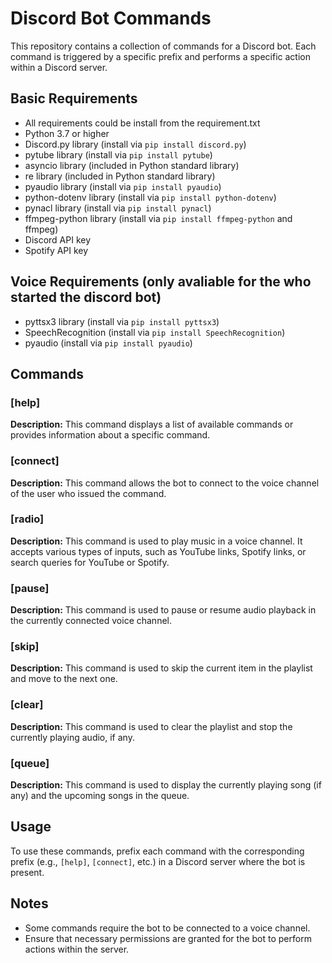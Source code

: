 # Discord Bot Commands

This repository contains a collection of commands for a Discord bot. Each command is triggered by a specific prefix and performs a specific action within a Discord server.

## Basic Requirements
- All requirements could be install from the requirement.txt
- Python 3.7 or higher
- Discord.py library (install via `pip install discord.py`)
- pytube library (install via `pip install pytube`)
- asyncio library (included in Python standard library)
- re library (included in Python standard library)
- pyaudio library (install via `pip install pyaudio`)
- python-dotenv library (install via `pip install python-dotenv`)
- pynacl library (install via `pip install pynacl`)
- ffmpeg-python library (install via `pip install ffmpeg-python` and ffmpeg)
- Discord API key
- Spotify API key

## Voice Requirements (only avaliable for the who started the discord bot)

- pyttsx3 library (install via `pip install pyttsx3`)
- SpeechRecognition (install via `pip install SpeechRecognition`)
- pyaudio (install via `pip install pyaudio`)

## Commands

### [help]

**Description:** This command displays a list of available commands or provides information about a specific command.

### [connect]

**Description:** This command allows the bot to connect to the voice channel of the user who issued the command.

### [radio]

**Description:** This command is used to play music in a voice channel. It accepts various types of inputs, such as YouTube links, Spotify links, or search queries for YouTube or Spotify.

### [pause]

**Description:** This command is used to pause or resume audio playback in the currently connected voice channel.

### [skip]

**Description:** This command is used to skip the current item in the playlist and move to the next one.

### [clear]

**Description:** This command is used to clear the playlist and stop the currently playing audio, if any.

### [queue]

**Description:** This command is used to display the currently playing song (if any) and the upcoming songs in the queue.

## Usage

To use these commands, prefix each command with the corresponding prefix (e.g., `[help]`, `[connect]`, etc.) in a Discord server where the bot is present.

## Notes

- Some commands require the bot to be connected to a voice channel.
- Ensure that necessary permissions are granted for the bot to perform actions within the server.

